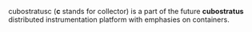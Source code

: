 
cubostratusc (**c** stands for collector) is a part of the future **cubostratus** distributed instrumentation platform with emphasies on containers.
